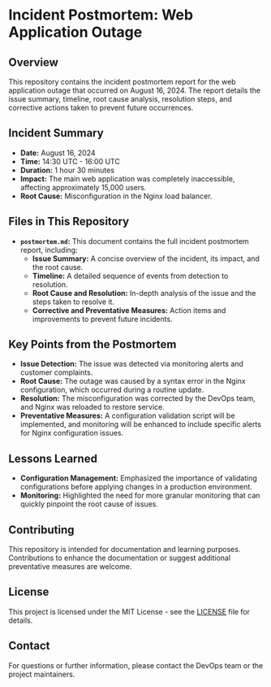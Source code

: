 # Incident Postmortem: Web Application Outage

## Overview

This repository contains the incident postmortem report for the web application outage that occurred on August 16, 2024. The report details the issue summary, timeline, root cause analysis, resolution steps, and corrective actions taken to prevent future occurrences.

## Incident Summary

- **Date:** August 16, 2024
- **Time:** 14:30 UTC - 16:00 UTC
- **Duration:** 1 hour 30 minutes
- **Impact:** The main web application was completely inaccessible, affecting approximately 15,000 users.
- **Root Cause:** Misconfiguration in the Nginx load balancer.

## Files in This Repository

- **`postmortem.md`:** This document contains the full incident postmortem report, including:
  - **Issue Summary:** A concise overview of the incident, its impact, and the root cause.
  - **Timeline:** A detailed sequence of events from detection to resolution.
  - **Root Cause and Resolution:** In-depth analysis of the issue and the steps taken to resolve it.
  - **Corrective and Preventative Measures:** Action items and improvements to prevent future incidents.

## Key Points from the Postmortem

- **Issue Detection:** The issue was detected via monitoring alerts and customer complaints. 
- **Root Cause:** The outage was caused by a syntax error in the Nginx configuration, which occurred during a routine update.
- **Resolution:** The misconfiguration was corrected by the DevOps team, and Nginx was reloaded to restore service.
- **Preventative Measures:** A configuration validation script will be implemented, and monitoring will be enhanced to include specific alerts for Nginx configuration issues.

## Lessons Learned

- **Configuration Management:** Emphasized the importance of validating configurations before applying changes in a production environment.
- **Monitoring:** Highlighted the need for more granular monitoring that can quickly pinpoint the root cause of issues.

## Contributing

This repository is intended for documentation and learning purposes. Contributions to enhance the documentation or suggest additional preventative measures are welcome.

## License

This project is licensed under the MIT License - see the [LICENSE](LICENSE) file for details.

## Contact

For questions or further information, please contact the DevOps team or the project maintainers.



